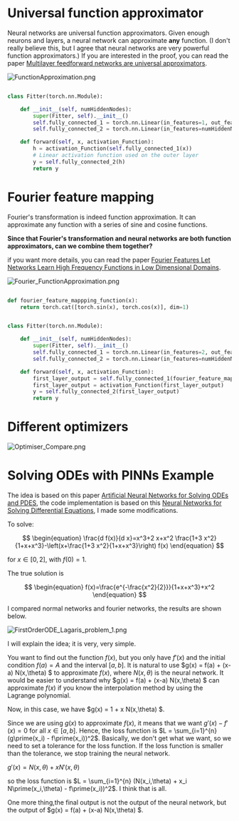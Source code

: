 # Universal function approximator
Neural networks are universal function approximators. 
Given enough neurons and layers, a neural network can approximate **any** function.
(I don't really believe this, but I agree that neural networks are very powerful function approximators.)
If you are interested in the proof, you can read the paper [Multilayer feedforward networks are universal approximators](https://github.com/JIAOJIAOMEI/Universal-function-approximator-and-PINNs/blob/main/1989-Multilayer%20feedforward%20networks%20are%20universal%20approximators.pdf).

![FunctionApproximation.png](FunctionApproximation.png)

```python

class Fitter(torch.nn.Module):

    def __init__(self, numHiddenNodes):
        super(Fitter, self).__init__()
        self.fully_connected_1 = torch.nn.Linear(in_features=1, out_features=numHiddenNodes)
        self.fully_connected_2 = torch.nn.Linear(in_features=numHiddenNodes, out_features=1)

    def forward(self, x, activation_Function):
        h = activation_Function(self.fully_connected_1(x))
        # Linear activation function used on the outer layer
        y = self.fully_connected_2(h)
        return y

```

# Fourier feature mapping

Fourier's transformation is indeed function approximation.
It can approximate any function with a series of sine and cosine functions.

**Since that Fourier's transformation and neural networks are both function approximators, can we combine them together?**

if you want more details, you can read the paper [Fourier Features Let Networks Learn High Frequency Functions in Low Dimensional Domains](https://github.com/JIAOJIAOMEI/Universal-function-approximator-and-PINNs/blob/main/Fourier%20Features%20Let%20Networks%20Learn%20High%20Frequency%20Functions%20in%20Low%20Dimensional%20Domains.pdf).

![Fourier_FunctionApproximation.png](Fourier_FunctionApproximation.png)

```python

def fourier_feature_mappping_function(x):
    return torch.cat([torch.sin(x), torch.cos(x)], dim=1)


class Fitter(torch.nn.Module):

    def __init__(self, numHiddenNodes):
        super(Fitter, self).__init__()
        self.fully_connected_1 = torch.nn.Linear(in_features=2, out_features=numHiddenNodes)
        self.fully_connected_2 = torch.nn.Linear(in_features=numHiddenNodes, out_features=1)

    def forward(self, x, activation_Function):
        first_layer_output = self.fully_connected_1(fourier_feature_mappping_function(x))
        first_layer_output = activation_Function(first_layer_output)
        y = self.fully_connected_2(first_layer_output)
        return y

```

# Different optimizers

![Optimiser_Compare.png](Optimiser_Compare.png)

# Solving ODEs with PINNs Example

The idea is based on this paper [Artificial Neural Networks for Solving ODEs and PDES](https://github.com/JIAOJIAOMEI/Universal-function-approximator-and-PINNs/blob/main/1998-Artificial%20Neural%20Networks%20for%20Solving%20ODEs%20and%20PDES.pdf),
the code implementation is based on this [Neural Networks for Solving Differential Equations](https://github.com/JIAOJIAOMEI/Universal-function-approximator-and-PINNs/blob/main/main%20reference%20for%20this%20project.pdf), I made some modifications.

To solve:

$$
\begin{equation}
\frac{d f(x)}{d x}=x^3+2 x+x^2 \frac{1+3 x^2}{1+x+x^3}-\left(x+\frac{1+3 x^2}{1+x+x^3}\right) f(x)
\end{equation}
$$


for $x \in[0,2]$, with $f(0)=1$.

The true solution is 


$$
\begin{equation}
f(x)=\frac{e^{-\frac{x^2}{2}}}{1+x+x^3}+x^2
\end{equation}
$$

I compared normal networks and fourier networks, the results are shown below.

![FirstOrderODE_Lagaris_problem_1.png](FirstOrderODE_Lagaris_problem_1.png)

I will explain the idea; it is very, very simple.

You want to find out the function $f(x)$, but you only have $f\prime(x)$ and the initial condition $f(a) = A$ and the interval $[a,b]$. It is natural to use $g(x) = f(a) + (x-a) N(x,\theta) $ to approximate $f(x)$, where $N(x,\theta)$ is the neural network. It would be easier to understand why $g(x) = f(a) + (x-a) N(x,\theta) $ can approximate $f(x)$​ if you know the interpolation method by using the Lagrange polynomial.

Now, in this case, we have $g(x) = 1 + x N(x,\theta) $​.

Since we are using $g(x)$ to approximate $f(x)$, it means that we want $g\prime(x) - f\prime(x) = 0$ for all $x \in [a,b]$. Hence, the loss function is $L = \sum_{i=1}^{n} (g\prime(x_i) - f\prime(x_i))^2$.
Basically, we don't get what we want, so we need to set a tolerance for the loss function. If the loss function is smaller than the tolerance, we stop training the neural network.

$g\prime(x) = N(x,\theta) + x N\prime(x,\theta)$

so the loss function is $L = \sum_{i=1}^{n} (N(x_i,\theta) + x_i N\prime(x_i,\theta) - f\prime(x_i))^2$. I think that is all.

One more thing,the final output is not the output of the neural network, but the output of $g(x) = f(a) + (x-a) N(x,\theta) $.